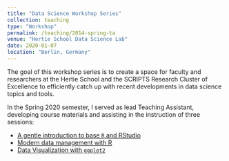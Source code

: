 ```yaml
---
title: "Data Science Workshop Series"
collection: teaching
type: "Workshop"
permalink: /teaching/2014-spring-ta
venue: "Hertie School Data Science Lab"
date: 2020-01-07
location: "Berlin, Germany"
---
```


The goal of this workshop series is to create a space for faculty and researchers at the Hertie School and the SCRIPTS Research Cluster of Excellence to efficiently catch up with recent developments in data science topics and tools.

In the Spring 2020 semester, I served as lead Teaching Assistant, developing course materials and assisting in the instruction of three sessions:

- [A gentle introduction to base `R` and RStudio](https://github.com/hertie-data-science-lab/ds-workshop-r-intro)
- [Modern data management with R](https://github.com/hertie-data-science-lab/ds-workshop-datamanagement)
- [Data Visualization with `ggplot2`](https://github.com/hertie-data-science-lab/ds-workshop-dataviz)
